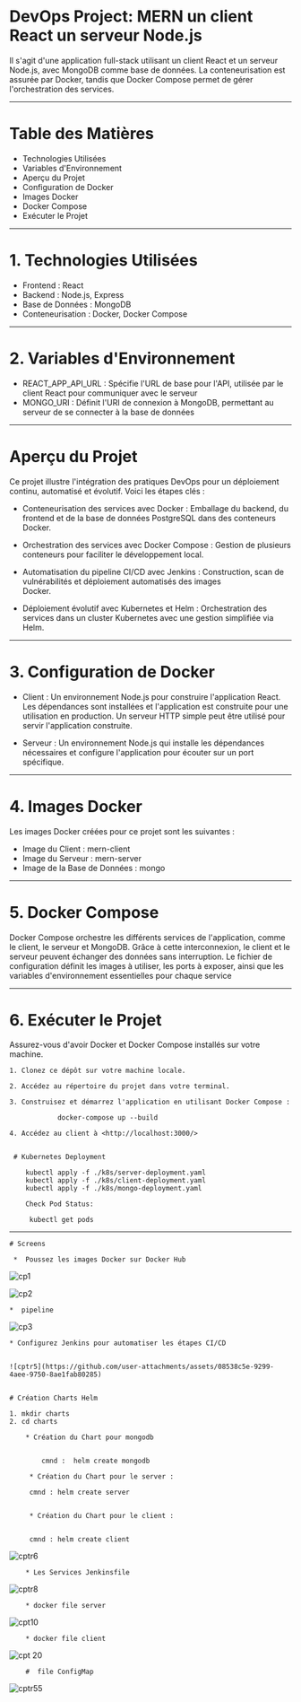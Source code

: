 # DevOps Project: MERN un client React un serveur Node.js
Il s'agit d'une application full-stack utilisant un client React et un serveur Node.js, avec MongoDB comme base de données. La conteneurisation est assurée par Docker, tandis que Docker Compose permet de gérer l'orchestration des services.

---

# Table des Matières
- Technologies Utilisées
- Variables d'Environnement
- Aperçu du Projet
- Configuration de Docker
- Images Docker
- Docker Compose
- Exécuter le Projet

---

# 1. Technologies Utilisées

 * Frontend : React
 * Backend : Node.js, Express
 * Base de Données : MongoDB
 * Conteneurisation : Docker, Docker Compose
 
 ---


# 2. Variables d'Environnement
 * REACT_APP_API_URL : Spécifie l'URL de base pour l'API, utilisée par le client React pour communiquer avec le serveur 
 * MONGO_URI : Définit l'URI de connexion à MongoDB, permettant au serveur de se connecter à la base de données

---

 # Aperçu du Projet


 Ce projet illustre l'intégration des pratiques DevOps pour un déploiement continu, automatisé et évolutif. Voici les étapes clés :

 * Conteneurisation des services avec Docker : Emballage du backend, du frontend et de la base de données PostgreSQL dans des conteneurs Docker.

 * Orchestration des services avec Docker Compose : Gestion de plusieurs conteneurs pour faciliter le développement local.

 * Automatisation du pipeline CI/CD avec Jenkins : Construction, scan de vulnérabilités et déploiement automatisés des images   
 Docker.

 * Déploiement évolutif avec Kubernetes et Helm : Orchestration des services dans un cluster Kubernetes avec une gestion simplifiée via Helm.
 
---
 
 # 3. Configuration de Docker

 * Client : Un environnement Node.js pour construire l'application React. Les dépendances sont installées et l'application est construite pour une utilisation en production. Un serveur HTTP simple peut être utilisé pour servir l'application construite.

 * Serveur : Un environnement Node.js qui installe les dépendances nécessaires et configure l'application pour écouter sur un port spécifique.

---

 # 4. Images Docker

 Les images Docker créées pour ce projet sont les suivantes :

 * Image du Client : mern-client
 * Image du Serveur : mern-server
 * Image de la Base de Données : mongo

---

 # 5. Docker Compose

  Docker Compose orchestre les différents services de l'application, comme le client, le serveur et MongoDB. Grâce à cette interconnexion, le client et le serveur peuvent échanger des données sans interruption. Le fichier de configuration définit les images à utiliser, les ports à exposer, ainsi que les variables d'environnement essentielles pour chaque service


---

  # 6. Exécuter le Projet


  Assurez-vous d'avoir Docker et Docker Compose installés sur votre machine.

    1. Clonez ce dépôt sur votre machine locale.

    2. Accédez au répertoire du projet dans votre terminal.

    3. Construisez et démarrez l'application en utilisant Docker Compose :

                docker-compose up --build

    4. Accédez au client à <http://localhost:3000/>


     # Kubernetes Deployment

        kubectl apply -f ./k8s/server-deployment.yaml
        kubectl apply -f ./k8s/client-deployment.yaml
        kubectl apply -f ./k8s/mongo-deployment.yaml

        Check Pod Status:

         kubectl get pods
   


---

    # Screens 

     *  Poussez les images Docker sur Docker Hub
     
  ![cp1](https://github.com/user-attachments/assets/6fa84699-8afe-4465-ad07-354c748644d2)

  ![cp2](https://github.com/user-attachments/assets/aabe50b4-327d-4d58-ba89-8a0dfefb995c)


    *  pipeline
 
  ![cp3](https://github.com/user-attachments/assets/7e000e70-0686-4f8c-b5db-0c404769b6a7)
  
    
      


    * Configurez Jenkins pour automatiser les étapes CI/CD 

    
    ![cptr5](https://github.com/user-attachments/assets/08538c5e-9299-4aee-9750-8ae1fab80285)


    # Création Charts Helm

    1. mkdir charts
    2. cd charts 

        * Création du Chart pour mongodb

           
            cmnd :  helm create mongodb
        
         * Création du Chart pour le server :

         cmnd : helm create server


         * Création du Chart pour le client :

      
         cmnd : helm create client
         

         
   ![cptr6](https://github.com/user-attachments/assets/0b44ff65-3f90-4205-9abb-6d1d3bfd2455)

        * Les Services Jenkinsfile 

 ![cptr8](https://github.com/user-attachments/assets/ad86914b-902e-4c49-a635-07715ce922bc)


        * docker file server 

   ![cpt10](https://github.com/user-attachments/assets/760f7e4a-e8d5-4bd4-8ecd-64b686489488)



        * docker file client
        

   ![cpt 20](https://github.com/user-attachments/assets/d3294cd9-d18d-45ba-ab50-8d4e678ed0ce)


        #  file ConfigMap

        
        
   ![cptr55](https://github.com/user-attachments/assets/1619beb8-d518-4a87-9e20-61108d567c8d)




       


     












 

 




 

 













